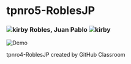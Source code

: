 # tpnro5-RoblesJP
### ![kirby](https://i.imgur.com/5gxBGkQ.png) Robles, Juan Pablo ![kirby](https://i.imgur.com/5gxBGkQ.png)

![Demo](https://i.imgur.com/rBka1UI.gif)
 
tpnro4-RoblesJP created by GitHub Classroom
